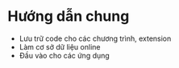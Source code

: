 # Hướng dẫn chung
- Lưu trữ code cho các chương trình, extension
- Làm cơ sở dữ liệu online
- Đầu vào cho các ứng dụng

